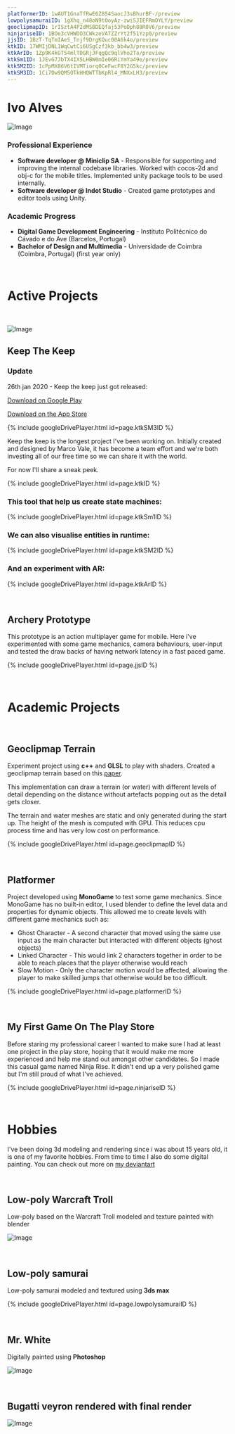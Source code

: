 ```yaml
---
platformerID: 1wAUT1GnaTfRwE6Z854SaocJ3sBhurBF-/preview
lowpolysamuraiID: 1gXhq_n48oN9tOoyAz-zwiSJIEFRmOYLY/preview
geoclipmapID: 1rISztA4P2dMSBDEQfaj53PoDph88R0V6/preview
ninjariseID: 1BOe3cVHWDO3CWkzeVA7ZZrYt2f51Yzp0/preview
jjsID: 1BzT-TqTmIAeS_Tnjf9DrgKQuc00A6k4o/preview
ktkID: 17WMIjDNL1WqCwtCi6USgCzf3kb_bb4w3/preview
ktkArID: 1Zp9K4kGTS4mlTDGRjJFqgQc9qlVho2Ta/preview
ktkSm1ID: 1JEvG7JbTX4IX5LHBW0mIe06RiYmYa49e/preview
ktkSM2ID: 1cPpMX86V6tIVMTiorq0CeFwcF8Y2G5kc/preview
ktkSM3ID: 1Ci7Dw9QM5OTkHHQWTTbKpRl4_MNXxLH3/preview
---
```


# Ivo Alves #

![Image](https://avatars2.githubusercontent.com/u/7770065?s=200&v=4)

### Professional Experience ###

* __Software developer @ Miniclip SA__ - Responsible for supporting and improving the internal codebase libraries. Worked with cocos-2d and obj-c for the mobile titles. Implemented unity package tools to be used internally.
* __Software developer @ Indot Studio__ - Created game prototypes and editor tools using Unity.

### Academic Progress ###

* __Digital Game Development Engineering__ - Instituto Politécnico do Cávado e do Ave (Barcelos, Portugal)
* __Bachelor of Design and Multimedia__ - Universidade de Coimbra (Coimbra, Portugal) (first year only)

<br/>

# Active Projects #

<br/>

![Image](https://drive.google.com/uc?export=view&id=1k1XfyCoH4iK6ESZfqun0SH4UWojbD9UK)

## Keep The Keep ##

### Update ###
26th jan 2020 - Keep the keep just got released:

[Download on Google Play](https://play.google.com/store/apps/details?id=com.tuskgames.KeepTheKeep)

[Download on the App Store](https://apps.apple.com/app/id1543935852)

{% include googleDrivePlayer.html id=page.ktkSM3ID %}

Keep the keep is the longest project I've been working on. Initially created and designed by Marco Vale, it has become a team effort and we're both investing all of our free time so we can share it with the world.

For now I'll share a sneak peek. 

{% include googleDrivePlayer.html id=page.ktkID %}

### This tool that help us create state machines: ###

{% include googleDrivePlayer.html id=page.ktkSm1ID %}

### We can also visualise entities in runtime: ###

{% include googleDrivePlayer.html id=page.ktkSM2ID %}

### And an experiment with AR: ###

{% include googleDrivePlayer.html id=page.ktkArID %}

<br/>

## Archery Prototype ##

This prototype is an action multiplayer game for mobile. Here i've experimented with some game mechanics, camera behaviours, user-input and tested the draw backs of having network latency in a fast paced game.

{% include googleDrivePlayer.html id=page.jjsID %}

<br/>

# Academic Projects #

<br/>

## Geoclipmap Terrain ##

Experiment project using __c++__ and __GLSL__ to play with shaders. Created a geoclipmap terrain based on this [paper](http://hhoppe.com/gpugcm.pdf).

This implementation can draw a terrain (or water) with different levels of detail depending on the distance without artefacts popping out as the detail gets closer.

The terrain and water meshes are static and only generated during the start up. The height of the mesh is computed with GPU. This reduces cpu process time and has very low cost on performance.

{% include googleDrivePlayer.html id=page.geoclipmapID %}

<br/>

## Platformer ##

Project developed using __MonoGame__ to test some game mechanics. Since MonoGame has no built-in editor, I used blender to define the level data and properties for dynamic objects.
This allowed me to create levels with different game mechanics such as:
- Ghost Character - A second character that moved using the same use input as the main character but interacted with different objects (ghost objects)
- Linked Character - This would link 2 characters together in order to be able to reach places that the player otherwise would reach
- Slow Motion - Only the character motion would be affected, allowing the player to make skilled jumps that otherwise would be too difficult.

{% include googleDrivePlayer.html id=page.platformerID %}

<br/>

## My First Game On The Play Store ##

Before staring my professional career I wanted to make sure I had at least one project in the play store, hoping that it would make me more experienced and help me stand out amongst other candidates.
So I made this casual game named Ninja Rise. It didn't end up a very polished game but I'm still proud of what I've achieved.


{% include googleDrivePlayer.html id=page.ninjariseID %}

<br/>

# Hobbies #

I've been doing 3d modeling and rendering since i was about 15 years old, it is one of my favorite hobbies. From time to time I also do some digital painting. You can check out more on [my deviantart](https://ivomiguel.deviantart.com)

<br/>

## Low-poly Warcraft Troll ##

Low-poly based on the Warcraft Troll modeled and texture painted with blender

![Image](https://images-wixmp-ed30a86b8c4ca887773594c2.wixmp.com/f/fbecf30e-f31c-476a-8287-82c4ccf65225/dduxgy1-fd2f0d1b-abb6-44cf-94c1-b41f7639cef8.png/v1/fill/w_1024,h_531,q_80,strp/troll_based_on_warcraft_models_by_ivomiguel_dduxgy1-fullview.jpg?token=eyJ0eXAiOiJKV1QiLCJhbGciOiJIUzI1NiJ9.eyJzdWIiOiJ1cm46YXBwOjdlMGQxODg5ODIyNjQzNzNhNWYwZDQxNWVhMGQyNmUwIiwiaXNzIjoidXJuOmFwcDo3ZTBkMTg4OTgyMjY0MzczYTVmMGQ0MTVlYTBkMjZlMCIsIm9iaiI6W1t7ImhlaWdodCI6Ijw9NTMxIiwicGF0aCI6IlwvZlwvZmJlY2YzMGUtZjMxYy00NzZhLTgyODctODJjNGNjZjY1MjI1XC9kZHV4Z3kxLWZkMmYwZDFiLWFiYjYtNDRjZi05NGMxLWI0MWY3NjM5Y2VmOC5wbmciLCJ3aWR0aCI6Ijw9MTAyNCJ9XV0sImF1ZCI6WyJ1cm46c2VydmljZTppbWFnZS5vcGVyYXRpb25zIl19.SoGGVTWB9MOnDcBOV_ggro5D-NrXYZ12SBnWnTTtQkM)

<br/>

## Low-poly samurai ##

Low-poly samurai modeled and textured using __3ds max__

{% include googleDrivePlayer.html id=page.lowpolysamuraiID %}

<br/>

## Mr. White ##

Digitally painted using __Photoshop__

![Image](https://images-wixmp-ed30a86b8c4ca887773594c2.wixmp.com/f/fbecf30e-f31c-476a-8287-82c4ccf65225/d9xqakn-b9faf172-1dbd-4df8-8703-26c405b4f884.gif?token=eyJ0eXAiOiJKV1QiLCJhbGciOiJIUzI1NiJ9.eyJzdWIiOiJ1cm46YXBwOjdlMGQxODg5ODIyNjQzNzNhNWYwZDQxNWVhMGQyNmUwIiwiaXNzIjoidXJuOmFwcDo3ZTBkMTg4OTgyMjY0MzczYTVmMGQ0MTVlYTBkMjZlMCIsIm9iaiI6W1t7InBhdGgiOiJcL2ZcL2ZiZWNmMzBlLWYzMWMtNDc2YS04Mjg3LTgyYzRjY2Y2NTIyNVwvZDl4cWFrbi1iOWZhZjE3Mi0xZGJkLTRkZjgtODcwMy0yNmM0MDViNGY4ODQuZ2lmIn1dXSwiYXVkIjpbInVybjpzZXJ2aWNlOmZpbGUuZG93bmxvYWQiXX0.s9VkGyY3RTQYGaJA0t96_dP2_0P080wIw7P7_2HDta8)

<br/>

## Bugatti veyron rendered with __final render__ ##

![Image](https://images-wixmp-ed30a86b8c4ca887773594c2.wixmp.com/f/fbecf30e-f31c-476a-8287-82c4ccf65225/d1kb4or-f773a2e7-7b8c-471c-ab13-976ef331c20a.jpg?token=eyJ0eXAiOiJKV1QiLCJhbGciOiJIUzI1NiJ9.eyJzdWIiOiJ1cm46YXBwOjdlMGQxODg5ODIyNjQzNzNhNWYwZDQxNWVhMGQyNmUwIiwiaXNzIjoidXJuOmFwcDo3ZTBkMTg4OTgyMjY0MzczYTVmMGQ0MTVlYTBkMjZlMCIsIm9iaiI6W1t7InBhdGgiOiJcL2ZcL2ZiZWNmMzBlLWYzMWMtNDc2YS04Mjg3LTgyYzRjY2Y2NTIyNVwvZDFrYjRvci1mNzczYTJlNy03YjhjLTQ3MWMtYWIxMy05NzZlZjMzMWMyMGEuanBnIn1dXSwiYXVkIjpbInVybjpzZXJ2aWNlOmZpbGUuZG93bmxvYWQiXX0.O872WkpwMo8AwcD1NPzA8OD-mWohV9E99SQiU5y8pm8)
